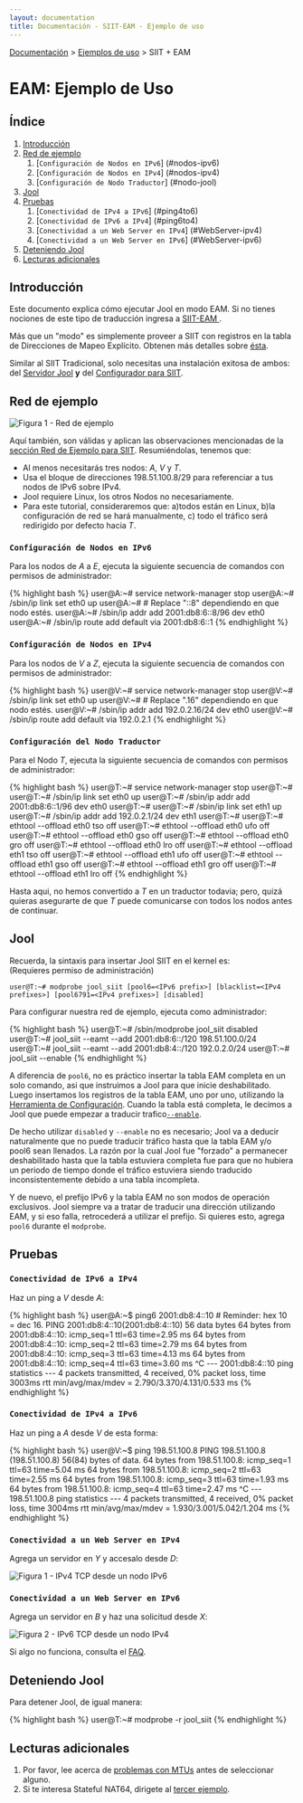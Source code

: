 ```yaml
---
layout: documentation
title: Documentación - SIIT-EAM - Ejemplo de uso
---
```


[Documentación](esp-doc-index.html) > [Ejemplos de uso](esp-doc-index.html#ejemplos-de-uso) > SIIT + EAM

# EAM: Ejemplo de Uso

## Índice

1. [Introducción](#introduccion)
2. [Red de ejemplo](#red-de-ejemplo)
	1. [`Configuración de Nodos en IPv6`] (#nodos-ipv6)
	2. [`Configuración de Nodos en IPv4`] (#nodos-ipv4)
	3. [`Configuración de Nodo Traductor`] (#nodo-jool)
3. [Jool](#jool)
4. [Pruebas](#pruebas)
	1. [`Conectividad de IPv4 a IPv6`] (#ping4to6)
	2. [`Conectividad de IPv6 a IPv4`] (#ping6to4)
	3. [`Conectividad a un Web Server en IPv4`] (#WebServer-ipv4)
	4. [`Conectividad a un Web Server en IPv6`] (#WebServer-ipv6)
5. [Deteniendo Jool](#deteniendo-jool)
6. [Lecturas adicionales](#lecturas-adicionales)

## Introducción

Este documento explica cómo ejecutar Jool en modo EAM. Si no tienes nociones de este tipo de traducción ingresa a [SIIT-EAM ](esp-intro-nat64.html#siit-con-eam). 

Más que un "modo" es simplemente proveer a SIIT con registros en la tabla de Direcciones de Mapeo Explícito. Obtenen más detalles sobre [ésta](esp-misc-eamt.html). 

Similar al SIIT Tradicional, solo necesitas una instalación exitosa de ambos: del [Servidor Jool](esp-mod-install.html) **y** del [Configurador para SIIT](esp-usr-install.html).

## Red de ejemplo

![Figura 1 - Red de ejemplo](images/network/eam.svg)

Aquí también, son válidas y aplican las observaciones mencionadas de la [sección Red de Ejemplo para SIIT](esp-mod-run-vanilla.html#red-de-ejemplo). Resumiéndolas, tenemos que:

- Al menos necesitarás tres nodos: _A_, _V_ y _T_.
- Usa el bloque de direcciones 198.51.100.8/29 para referenciar a tus nodos de IPv6 sobre IPv4.
- Jool requiere Linux, los otros Nodos no necesariamente.
- Para este tutorial, consideraremos que: a)todos están en Linux, b)la configuración de red se hará manualmente, c) todo el tráfico será redirigido por defecto hacia _T_.

### `Configuración de Nodos en IPv6`

Para los nodos de _A_ a _E_, ejecuta la siguiente secuencia de comandos con permisos de administrador:

{% highlight bash %}
user@A:~# service network-manager stop
user@A:~# /sbin/ip link set eth0 up
user@A:~# # Replace "::8" dependiendo en que nodo estés.
user@A:~# /sbin/ip addr add 2001:db8:6::8/96 dev eth0
user@A:~# /sbin/ip route add default via 2001:db8:6::1
{% endhighlight %}

### `Configuración de Nodos en IPv4`

Para los nodos de _V_ a _Z_, ejecuta la siguiente secuencia de comandos con permisos de administrador:

{% highlight bash %}
user@V:~# service network-manager stop
user@V:~# /sbin/ip link set eth0 up
user@V:~# # Replace ".16" dependiendo en que nodo estés.
user@V:~# /sbin/ip addr add 192.0.2.16/24 dev eth0
user@V:~# /sbin/ip route add default via 192.0.2.1
{% endhighlight %}

### `Configuración del Nodo Traductor`

Para el Nodo _T_, ejecuta la siguiente secuencia de comandos con permisos de administrador:

{% highlight bash %}
user@T:~# service network-manager stop
user@T:~# 
user@T:~# /sbin/ip link set eth0 up
user@T:~# /sbin/ip addr add 2001:db8:6::1/96 dev eth0
user@T:~# 
user@T:~# /sbin/ip link set eth1 up
user@T:~# /sbin/ip addr add 192.0.2.1/24 dev eth1
user@T:~# 
user@T:~# ethtool --offload eth0 tso off
user@T:~# ethtool --offload eth0 ufo off
user@T:~# ethtool --offload eth0 gso off
user@T:~# ethtool --offload eth0 gro off
user@T:~# ethtool --offload eth0 lro off
user@T:~# ethtool --offload eth1 tso off
user@T:~# ethtool --offload eth1 ufo off
user@T:~# ethtool --offload eth1 gso off
user@T:~# ethtool --offload eth1 gro off
user@T:~# ethtool --offload eth1 lro off
{% endhighlight %}

Hasta aqui, no hemos convertido a _T_ en un traductor todavia; pero, quizá quieras asegurarte de que _T_ puede comunicarse con todos los nodos antes de continuar.

## Jool

Recuerda, la sintaxis para insertar Jool SIIT en el kernel es:<br />
(Requieres permiso de administración)

	user@T:~# modprobe jool_siit [pool6=<IPv6 prefix>] [blacklist=<IPv4 prefixes>] [pool6791=<IPv4 prefixes>] [disabled]
	
Para configurar nuestra red de ejemplo, ejecuta como administrador:

{% highlight bash %}
user@T:~# /sbin/modprobe jool_siit disabled
user@T:~# jool_siit --eamt --add 2001:db8:6::/120 198.51.100.0/24
user@T:~# jool_siit --eamt --add 2001:db8:4::/120 192.0.2.0/24
user@T:~# jool_siit --enable
{% endhighlight %}

A diferencia de `pool6`, no es práctico insertar la tabla EAM completa en un solo comando, asi que instruimos a Jool para que inicie deshabilitado. Luego insertamos los registros de la tabla EAM, uno por uno, utilizando la [Herramienta de Configuración](esp-usr-flags-eamt.html). Cuando la tabla está completa, le decimos a Jool que puede empezar a traducir trafico[`--enable`](esp-usr-flags-global.html#enable---disable).

De hecho utilizar `disabled` y `--enable` no es necesario; Jool va a deducir naturalmente que no puede traducir tráfico hasta que la tabla EAM y/o pool6 sean llenados. La razón por la cual Jool fue "forzado" a permanecer deshabilitado hasta que la tabla estuviera completa fue para que no hubiera un periodo de tiempo donde el tráfico estuviera siendo traducido inconsistentemente debido a una tabla incompleta.

Y de nuevo, el prefijo IPv6 y la tabla EAM no son modos de operación exclusivos. Jool siempre va a tratar de traducir una dirección utilizando EAM, y si eso falla, retrocederá a utilizar el prefijo. Si quieres esto, agrega `pool6` durante el `modprobe`.

## Pruebas

### `Conectividad de IPv6 a IPv4`

Haz un ping a _V_ desde _A_:

{% highlight bash %}
user@A:~$ ping6 2001:db8:4::10 # Reminder: hex 10 = dec 16.
PING 2001:db8:4::10(2001:db8:4::10) 56 data bytes
64 bytes from 2001:db8:4::10: icmp_seq=1 ttl=63 time=2.95 ms
64 bytes from 2001:db8:4::10: icmp_seq=2 ttl=63 time=2.79 ms
64 bytes from 2001:db8:4::10: icmp_seq=3 ttl=63 time=4.13 ms
64 bytes from 2001:db8:4::10: icmp_seq=4 ttl=63 time=3.60 ms
^C
--- 2001:db8:4::10 ping statistics ---
4 packets transmitted, 4 received, 0% packet loss, time 3003ms
rtt min/avg/max/mdev = 2.790/3.370/4.131/0.533 ms
{% endhighlight %}

### `Conectividad de IPv4 a IPv6`

Haz un ping a _A_ desde _V_ de esta forma:

{% highlight bash %}
user@V:~$ ping 198.51.100.8
PING 198.51.100.8 (198.51.100.8) 56(84) bytes of data.
64 bytes from 198.51.100.8: icmp_seq=1 ttl=63 time=5.04 ms
64 bytes from 198.51.100.8: icmp_seq=2 ttl=63 time=2.55 ms
64 bytes from 198.51.100.8: icmp_seq=3 ttl=63 time=1.93 ms
64 bytes from 198.51.100.8: icmp_seq=4 ttl=63 time=2.47 ms
^C
--- 198.51.100.8 ping statistics ---
4 packets transmitted, 4 received, 0% packet loss, time 3004ms
rtt min/avg/max/mdev = 1.930/3.001/5.042/1.204 ms
{% endhighlight %}

### `Conectividad a un Web Server en IPv4`

Agrega un servidor en _Y_ y accesalo desde _D_:

![Figura 1 - IPv4 TCP desde un nodo IPv6](images/run-eam-firefox-4to6.png)

### `Conectividad a un Web Server en IPv6`

Agrega un servidor en _B_ y haz una solicitud desde _X_:

![Figura 2 - IPv6 TCP desde un nodo IPv4](images/run-vanilla-firefox-6to4.png)

Si algo no funciona, consulta el [FAQ](esp-misc-faq.html).

## Deteniendo Jool

Para detener Jool, de igual manera:

{% highlight bash %}
user@T:~# modprobe -r jool_siit
{% endhighlight %}

## Lecturas adicionales

1. Por favor, lee acerca de [problemas con MTUs](esp-misc-mtu.html) antes de seleccionar alguno.
2. Si te interesa Stateful NAT64, dirigete al [tercer ejemplo](esp-mod-run-stateful.html).
